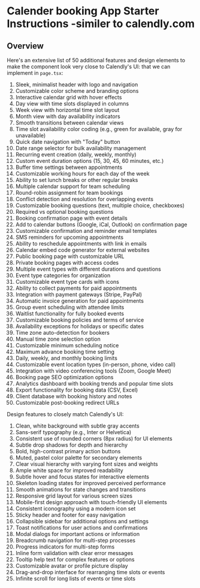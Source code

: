 # Calender booking App Starter Instructions -similer to calendly.com

## Overview

Here's an extensive list of 50 additional features and design elements to make the component look very close to Calendly's UI: that we can implement in `page.tsx`:



1. Sleek, minimalist header with logo and navigation
2. Customizable color scheme and branding options
3. Interactive calendar grid with hover effects
4. Day view with time slots displayed in columns
5. Week view with horizontal time slot layout
6. Month view with day availability indicators
7. Smooth transitions between calendar views
8. Time slot availability color coding (e.g., green for available, gray for unavailable)
9. Quick date navigation with "Today" button
10. Date range selector for bulk availability management
11. Recurring event creation (daily, weekly, monthly)
12. Custom event duration options (15, 30, 45, 60 minutes, etc.)
13. Buffer time settings between appointments
14. Customizable working hours for each day of the week
15. Ability to set lunch breaks or other regular breaks
16. Multiple calendar support for team scheduling
17. Round-robin assignment for team bookings
18. Conflict detection and resolution for overlapping events
19. Customizable booking questions (text, multiple choice, checkboxes)
20. Required vs optional booking questions
21. Booking confirmation page with event details
22. Add to calendar buttons (Google, iCal, Outlook) on confirmation page
23. Customizable confirmation and reminder email templates
24. SMS reminders for upcoming appointments
25. Ability to reschedule appointments with link in emails
26. Calendar embed code generator for external websites
27. Public booking page with customizable URL
28. Private booking pages with access codes
29. Multiple event types with different durations and questions
30. Event type categories for organization
31. Customizable event type cards with icons
32. Ability to collect payments for paid appointments
33. Integration with payment gateways (Stripe, PayPal)
34. Automatic invoice generation for paid appointments
35. Group event scheduling with attendee limits
36. Waitlist functionality for fully booked events
37. Customizable booking policies and terms of service
38. Availability exceptions for holidays or specific dates
39. Time zone auto-detection for bookers
40. Manual time zone selection option
41. Customizable minimum scheduling notice
42. Maximum advance booking time setting
43. Daily, weekly, and monthly booking limits
44. Customizable event location types (in-person, phone, video call)
45. Integration with video conferencing tools (Zoom, Google Meet)
46. Booking page SEO optimization options
47. Analytics dashboard with booking trends and popular time slots
48. Export functionality for booking data (CSV, Excel)
49. Client database with booking history and notes
50. Customizable post-booking redirect URLs

Design features to closely match Calendly's UI:

1. Clean, white background with subtle gray accents
2. Sans-serif typography (e.g., Inter or Helvetica)
3. Consistent use of rounded corners (8px radius) for UI elements
4. Subtle drop shadows for depth and hierarchy
5. Bold, high-contrast primary action buttons
6. Muted, pastel color palette for secondary elements
7. Clear visual hierarchy with varying font sizes and weights
8. Ample white space for improved readability
9. Subtle hover and focus states for interactive elements
10. Skeleton loading states for improved perceived performance
11. Smooth animations for state changes and transitions
12. Responsive grid layout for various screen sizes
13. Mobile-first design approach with touch-friendly UI elements
14. Consistent iconography using a modern icon set
15. Sticky header and footer for easy navigation
16. Collapsible sidebar for additional options and settings
17. Toast notifications for user actions and confirmations
18. Modal dialogs for important actions or information
19. Breadcrumb navigation for multi-step processes
20. Progress indicators for multi-step forms
21. Inline form validation with clear error messages
22. Tooltip help text for complex features or options
23. Customizable avatar or profile picture display
24. Drag-and-drop interface for rearranging time slots or events
25. Infinite scroll for long lists of events or time slots
